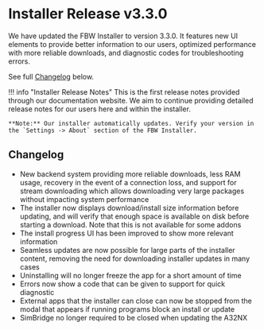 # Installer Release v3.3.0

We have updated the FBW Installer to version 3.3.0. It features new UI elements to provide better information to our users, optimized performance with more reliable downloads, 
and diagnostic codes for troubleshooting errors. 

See full [Changelog](#changelog) below.

!!! info "Installer Release Notes"
    This is the first release notes provided through our documentation website. We aim to continue providing detailed release notes for our users here and within the installer.

    **Note:** Our installer automatically updates. Verify your version in the `Settings -> About` section of the FBW Installer.

## Changelog

- New backend system providing more reliable downloads, less RAM usage, recovery in the event of a connection loss, and support for stream downloading which allows downloading very large packages without impacting system performance
- The installer now displays download/install size information before updating, and will verify that enough space is available on disk before starting a download. Note that this is not available for some addons
- The install progress UI has been improved to show more relevant information
- Seamless updates are now possible for large parts of the installer content, removing the need for downloading installer updates in many cases
- Uninstalling will no longer freeze the app for a short amount of time
- Errors now show a code that can be given to support for quick diagnostic
- External apps that the installer can close can now be stopped from the modal that appears if running programs block an install or update
- SimBridge no longer required to be closed when updating the A32NX